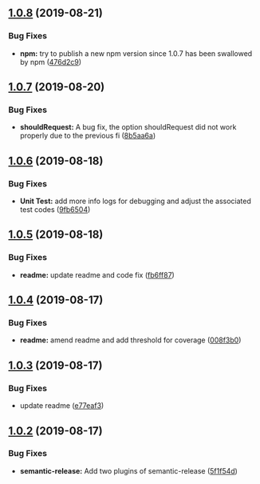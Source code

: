 ## [1.0.8](https://github.com/RyanRoll/react-use-api/compare/v1.0.7...v1.0.8) (2019-08-21)


### Bug Fixes

* **npm:** try to publish a new npm version since 1.0.7 has been swallowed by npm ([476d2c9](https://github.com/RyanRoll/react-use-api/commit/476d2c9))

## [1.0.7](https://github.com/RyanRoll/react-use-api/compare/v1.0.6...v1.0.7) (2019-08-20)


### Bug Fixes

* **shouldRequest:** A bug fix, the option shouldRequest did not work properly due to the previous fi ([8b5aa6a](https://github.com/RyanRoll/react-use-api/commit/8b5aa6a))

## [1.0.6](https://github.com/RyanRoll/react-use-api/compare/v1.0.5...v1.0.6) (2019-08-18)


### Bug Fixes

* **Unit Test:** add more info logs for debugging and adjust the associated test codes ([9fb6504](https://github.com/RyanRoll/react-use-api/commit/9fb6504))

## [1.0.5](https://github.com/RyanRoll/react-use-api/compare/v1.0.4...v1.0.5) (2019-08-18)


### Bug Fixes

* **readme:** update readme and code fix ([fb6ff87](https://github.com/RyanRoll/react-use-api/commit/fb6ff87))

## [1.0.4](https://github.com/RyanRoll/react-use-api/compare/v1.0.3...v1.0.4) (2019-08-17)


### Bug Fixes

* **readme:** amend readme and add threshold for coverage ([008f3b0](https://github.com/RyanRoll/react-use-api/commit/008f3b0))

## [1.0.3](https://github.com/RyanRoll/react-use-api/compare/v1.0.2...v1.0.3) (2019-08-17)


### Bug Fixes

* update readme ([e77eaf3](https://github.com/RyanRoll/react-use-api/commit/e77eaf3))

## [1.0.2](https://github.com/RyanRoll/react-use-api/compare/v1.0.1...v1.0.2) (2019-08-17)


### Bug Fixes

* **semantic-release:** Add two plugins of semantic-release ([5f1f54d](https://github.com/RyanRoll/react-use-api/commit/5f1f54d))
